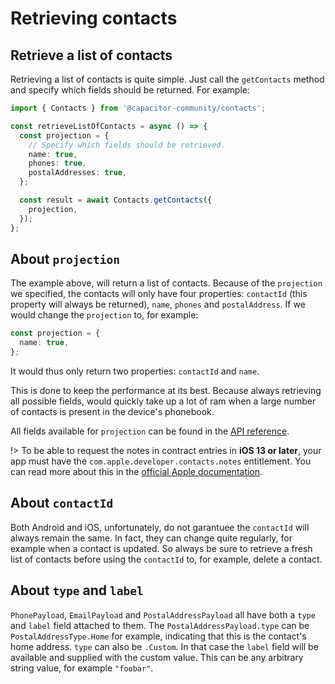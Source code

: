 # Retrieving contacts

## Retrieve a list of contacts

Retrieving a list of contacts is quite simple. Just call the `getContacts` method and specify which fields should be returned. For example:

```typescript
import { Contacts } from '@capacitor-community/contacts';

const retrieveListOfContacts = async () => {
  const projection = {
    // Specify which fields should be retrieved.
    name: true,
    phones: true,
    postalAddresses: true,
  };

  const result = await Contacts.getContacts({
    projection,
  });
};
```

## About `projection`

The example above, will return a list of contacts. Because of the `projection` we specified, the contacts will only have four properties: `contactId` (this property will always be returned), `name`, `phones` and `postalAddress`. If we would change the `projection` to, for example:

```typescript
const projection = {
  name: true,
};
```

It would thus only return two properties: `contactId` and `name`.

This is done to keep the performance at its best. Because always retrieving all possible fields, would quickly take up a lot of ram when a large number of contacts is present in the device's phonebook.

All fields available for `projection` can be found in the [API reference](/#/api?id=projection).

!> To be able to request the notes in contract entries in **iOS 13 or later**, your app must have the `com.apple.developer.contacts.notes` entitlement. You can read more about this in the [official Apple documentation](https://developer.apple.com/documentation/bundleresources/entitlements/com_apple_developer_contacts_notes).

## About `contactId`

Both Android and iOS, unfortunately, do not garantuee the `contactId` will always remain the same. In fact, they can change quite regularly, for example when a contact is updated. So always be sure to retrieve a fresh list of contacts before using the `contactId` to, for example, delete a contact.

## About `type` and `label`

`PhonePayload`, `EmailPayload` and `PostalAddressPayload` all have both a `type` and `label` field attached to them. The `PostalAddressPayload.type` can be `PostalAddressType.Home` for example, indicating that this is the contact's home address. `type` can also be `.Custom`. In that case the `label` field will be available and supplied with the custom value. This can be any arbitrary string value, for example `"foobar"`.
